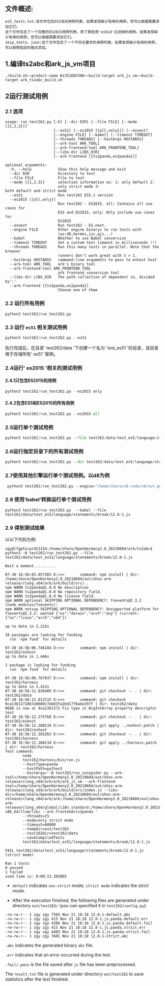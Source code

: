 ## 文件概述:
```
es5_tests.txt:该文件包含ES5测试用例列表。如果发现缺少有用的用例，您可以根据需要添加它们。
这个文件包含了一个完整的ES2015用例列表，除了那些用'es6id'过滤掉的用例。如果发现缺少有用的用例，您可以根据需要添加它们。
skip_tests。json:这个文件包含了一个不符合要求的用例列表。如果发现缺少有用的用例，可以按照指定的格式添加。
```

## 1.编译ts2abc和ark_js_vm项目
```
./build.sh——product-name Hi3516DV300——build-target ark_js_vm——build-target ark_ts2abc_build.sh
```

## 2运行测试用例

### 2.1 选项
```
usage: run_test262.py [-h] [--dir DIR] [--file FILE] [--mode [{1,2,3}]]
                      [--es51] [--es2015 [{all,only}]] [--esnext]
                      [--engine FILE] [--babel] [--timeout TIMEOUT]
                      [--threads THREADS] [--hostArgs HOSTARGS]
                      [--ark-tool ARK_TOOL]
                      [--ark-frontend-tool ARK_FRONTEND_TOOL]
                      [--libs-dir LIBS_DIR]
                      [--ark-frontend [{ts2panda,es2panda}]]

optional arguments:
  -h, --help            Show this help message and exit
  --dir DIR             Directory to test
  --file FILE           File to test
  --mode [{1,2,3}]      selection information as: 1: only default 2:
                        only strict mode 3: both default and strict mode
  --es51                Run test262 ES5.1 version
  --es2015 [{all,only}]
                        Run test262 - ES2015. all: Contains all use cases for
                        ES5 and ES2015, only: Only include use cases for
                        ES2015
  --esnext              Run test262 - ES.next.
  --engine FILE         Other engine binarys to run tests with
                        (as:d8,hermes,jsc,qjs...)
  --babel               Whether to use Babel conversion
  --timeout TIMEOUT     Set a custom test timeout in milliseconds !!!
  --threads THREADS     Run this many tests in parallel. Note that the browser
                        runners don't work great with t > 1.
  --hostArgs HOSTARGS   command-line arguments to pass to eshost host
  --ark-tool ARK_TOOL   ark's binary tool
  --ark-frontend-tool ARK_FRONTEND_TOOL
                        ark frontend conversion tool
  --libs-dir LIBS_DIR   The path collection of dependent so, divided by':'
  --ark-frontend [{ts2panda,es2panda}]
                        Choose one of them
```

### 2.2 运行所有用例

```
python3 test262/run_test262.py
```

### 2.3 运行 `es51` 相关测试用例

```python
python3 test262/run_test262.py --es51
```

执行完成后，在目录' test262/data '下创建一个名为' test_es51 '的目录，该目录用于存储所有' es51 '案例。

### 2.4运行' es2015 '相关的测试用例
#### 2.4.1只包含ES2015的用例
```python
python3 test262/run_test262.py --es2015 only
```
#### 2.4.2包含ES5和ES2015的所有用例
```python
python3 test262/run_test262.py --es2015 all
```

### 2.5运行单个测试用例

```python
python3 test262/run_test262.py --file test262/data/test_es5/language/statements/break/12.8-1.js
```

### 2.6运行指定目录下的所有测试用例

```python
python3 test262/run_test262.py --dir test262/data/test_es5/language/statements
```

### 2.7使用其他引擎运行单个测试用例。以d8为例

```python
 python3 test262/run_test262.py --engine="/home/share/v8-code/v8/out.gn/x64.release/d8" --file test262/data/test_es5/language/statements/break/12.8-1.js
```
### 2.8 使用‘babel’转换运行单个测试用例
```
python3 test262/run_test262.py  --babel --file test262/data/test_es5/language/statements/break/12.8-1.js
```

### 2.9 得到测试结果

以以下代码为例:

```shell
zgy@lfgphicprd23154:/home/share/OpenHarmony2.0_20210604/ark/ts2abc$ python3 -B test262/run_test262.py --file test262/data/test_es51/language/statements/break/12.8-1.js

Wait a moment..........

07-30 16:56:03.857383 D:>>>       command: npm install | dir: /home/share/OpenHarmony2.0_20210604/out/ohos-arm-release/clang_x64/ark/ark/build/src/..
npm WARN ts2panda@1.0.0 No description
npm WARN ts2panda@1.0.0 No repository field.
npm WARN ts2panda@1.0.0 No license field.
npm WARN optional SKIPPING OPTIONAL DEPENDENCY: fsevents@2.3.2 (node_modules/fsevents):
npm WARN notsup SKIPPING OPTIONAL DEPENDENCY: Unsupported platform for fsevents@2.3.2: wanted {"os":"darwin","arch":"any"} (current: {"os":"linux","arch":"x64"})

up to date in 2.225s

28 packages are looking for funding
  run `npm fund` for details

07-30 16:56:06.746184 D:>>>       command: npm install | dir: test262/eshost
up to date in 1.446s

1 package is looking for funding
  run `npm fund` for details

07-30 16:56:08.767037 D:>>>       command: npm install | dir: test262/harness
up to date in 2.412s
07-30 16:56:11.836409 D:>>>       command: git checkout -- . | dir: test262/data
07-30 16:56:12.012115 D:>>>       command: git checkout 9ca13b12728b7e0089c7eb03fa2bd17f8abe297f | dir: test262/data
HEAD is now at 9ca13b1272 Fix typo in BigIntArray property descriptor test
07-30 16:56:12.275768 D:>>>       command: git checkout -- . | dir: test262/eshost
07-30 16:56:12.280134 D:>>>       command: git apply ../eshost.patch | dir: test262/eshost
07-30 16:56:12.283263 D:>>>       command: git checkout -- . | dir: test262/harness
07-30 16:56:12.288134 D:>>>       command: git apply ../harness.patch | dir: test262/harness
Test command:
        node
        test262/harness/bin/run.js
        --hostType=panda
        --hostPath=python3
        --hostArgs='-B test262/run_sunspider.py --ark-tool=/home/share/OpenHarmony2.0_20210604/out/ohos-arm-release/clang_x64/ark/ark/ark_js_vm --ark-frontend-tool=/home/share/OpenHarmony2.0_20210604/out/ohos-arm-release/clang_x64/ark/ark/build/src/index.js --libs-dir=/home/share/OpenHarmony2.0_20210604/out/ohos-arm-release/clang_x64/ark/ark:/home/share/OpenHarmony2.0_20210604/out/ohos-arm-release/clang_x64/global/i18n_standard:/home/share/OpenHarmony2.0_20210604/prebuilts/clang/ohos/linux-x86_64/llvm/lib/ --ark-frontend=ts2panda '
        --threads=15
        --mode=only strict mode
        --timeout=60000
        --tempDir=out/test262
        --test262Dir=test262/data
        --saveCompiledTests
        test262/data/test_es51/language/statements/break/12.8-1.js

FAIL test262/data/test_es51/language/statements/break/12.8-1.js (strict mode)

Ran 1 tests
0 passed
1 failed
used time is: 0:00:13.303865
```

* `default` indicates `non-strict` mode; `strict mode` indicates the strict mode.

* After the execution finished, the following files are generated under directory `out/test262/` (you can specified it in `test262/config.py`):

```
-rw-rw-r-- 1 zgy zgy 7583 Nov 21 18:18 12.8-1-default.abc
-rw-rw-r-- 1 zgy zgy 415 Nov 21 18:18 12.8-1.js.panda.default.err
-rw-rw-r-- 1 zgy zgy 4389 Nov 21 18:18 12.8-1.js.panda.default.fail
-rw-rw-r-- 1 zgy zgy 415 Nov 21 18:18 12.8-1.js.panda.strict.err
-rw-rw-r-- 1 zgy zgy 4403 Nov 21 18:18 12.8-1.js.panda.strict.fail
-rw-rw-r-- 1 zgy zgy 7601 Nov 21 18:18 12.8-1-strict.abc
```

`.abc` indicates the generated binary `abc` file.

`.err` indicates that an error occurred during the test.

`.fail/.pass` is the file saved after `js` file has been preprocessed.

The `result.txt` file is generated under directory `out/test262` to save statistics after the test finished.
